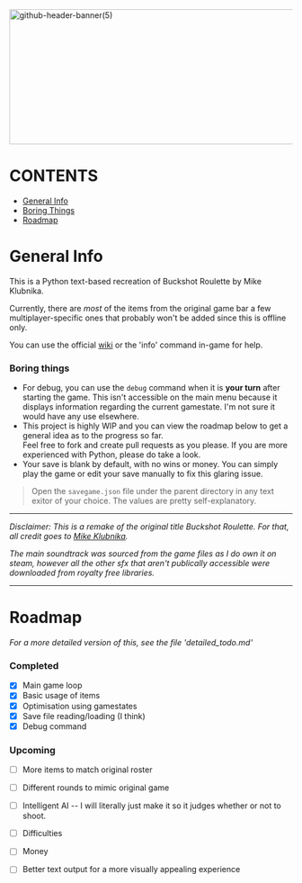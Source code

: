 <img width="1200" height="240" alt="github-header-banner(5)" src="https://github.com/user-attachments/assets/eb6ded4b-bb4a-44b8-ae63-b764a4d758fd" />

# CONTENTS

- [General Info](#general-info)
- [Boring Things](###boring-things)
- [Roadmap](#roadmap)

# General Info

This is a Python text-based recreation of Buckshot Roulette by Mike Klubnika. <br/>

Currently, there are *most* of the items from the original game bar a few multiplayer-specific ones that probably won't be added since this is offline only. 

You can use the official [wiki](https://buckshot-roulette.fandom.com/wiki/Buckshot_Roulette_Wik) or the 'info' command in-game for help.

### Boring things

- For debug, you can use the `debug` command when it is **your turn** after starting the game. This isn't accessible on the main menu because it displays information regarding the current gamestate. I'm not sure it would have any use elsewhere.
- This project is highly WIP and you can view the roadmap below to get a general idea as to the progress so far. <br/>
Feel free to fork and create pull requests as you please. If you are more experienced with Python, please do take a look. <br/>
- Your save is blank by default, with no wins or money. You can simply play the game or edit your save manually to fix this glaring issue.

> Open the `savegame.json` file under the parent directory in any text exitor of your choice. The values are pretty self-explanatory.

------

*Disclaimer: This is a remake of the original title Buckshot Roulette. For that, all credit goes to [Mike Klubnika](https://mikeklubnika.com/).*

*The main soundtrack was sourced from the game files as I do own it on steam, however all the other sfx that aren't publically accessible were downloaded from royalty free libraries.*
<br/>

------

# Roadmap
*For a more detailed version of this, see the file 'detailed_todo.md'*


### Completed

- [x] Main game loop
- [x] Basic usage of items
- [x] Optimisation using gamestates
- [x] Save file reading/loading (I think)
- [X] Debug command

### Upcoming

- [ ] More items to match original roster
- [ ] Different rounds to mimic original game
- [ ] Intelligent AI -- I will literally just make it so it judges whether or not to shoot.
- [ ] Difficulties
- [ ] Money
- [ ] Better text output for a more visually appealing experience


